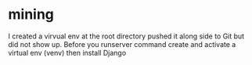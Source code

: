 # mining
I created a virvual env at the root directory pushed it along side to Git but did not show up. 
Before you runserver command create and activate a virtual env (venv) then install Django 
